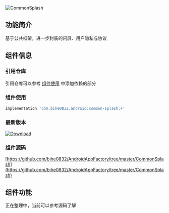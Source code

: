![CommonSplash](https://img.shields.io/badge/AndroidAppFactory-CommonSplash-brightgreen)
## 功能简介

基于公共框架，进一步封装的闪屏、用户隐私与协议

## 组件信息

### 引用仓库

引用仓库可以参考 [组件使用](./../start.md) 中添加依赖的部分

### 组件使用

```groovy
implementation 'com.bihe0832.android:common-splash:+'
```

### 最新版本

[ ![Download](https://api.bintray.com/packages/bihe0832/android/common-splash/images/download.svg) ](https://bintray.com/bihe0832/android/common-splash/_latestVersion)

### 组件源码

[https://github.com/bihe0832/AndroidAppFactory/tree/master/CommonSplash](https://github.com/bihe0832/AndroidAppFactory/tree/master/CommonSplash)

## 组件功能

正在整理中，当前可以参考源码了解
